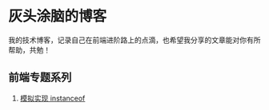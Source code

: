 # 灰头涂脑的博客

我的技术博客，记录自己在前端进阶路上的点滴，也希望我分享的文章能对你有所帮助，共勉！

## 前端专题系列

1. [模拟实现 instanceof](https://github.com/huitoutunao/Blog/issues/1)